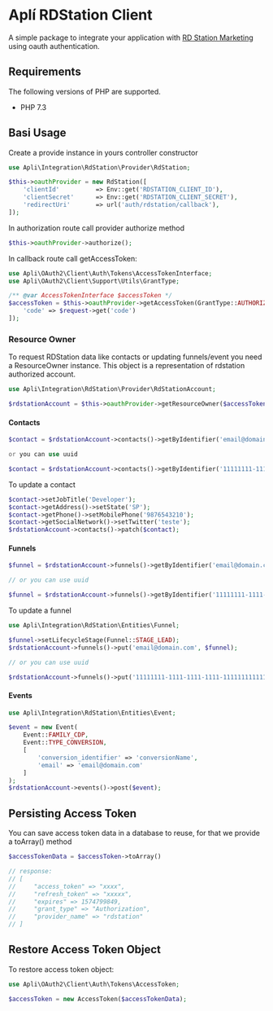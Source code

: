 # Aplí RDStation Client

A simple package to integrate your application with [RD Station Marketing](https://rdstation.com) using oauth authentication.

## Requirements

The following versions of PHP are supported.

* PHP 7.3

## Basi Usage

Create a provide instance in yours controller constructor

```php
use Apli\Integration\RdStation\Provider\RdStation;

$this->oauthProvider = new RdStation([
    'clientId'          => Env::get('RDSTATION_CLIENT_ID'),
    'clientSecret'      => Env::get('RDSTATION_CLIENT_SECRET'),
    'redirectUri'       => url('auth/rdstation/callback'),
]);
```

In authorization route call provider authorize method

```php
$this->oauthProvider->authorize();
```

In callback route call getAccessToken:

````php
use Apli\OAuth2\Client\Auth\Tokens\AccessTokenInterface;
use Apli\OAuth2\Client\Support\Utils\GrantType;

/** @var AccessTokenInterface $accessToken */
$accessToken = $this->oauthProvider->getAccessToken(GrantType::AUTHORIZATION_CODE, [
    'code' => $request->get('code')
]);
````

### Resource Owner
To request RDStation data like contacts or updating funnels/event you need a ResourceOwner instance.
This object is a representation of rdstation authorized account.

````php
use Apli\Integration\RdStation\Provider\RdStationAccount;

$rdstationAccount = $this->oauthProvider->getResourceOwner($accessToken);
````

#### Contacts

````php
$contact = $rdstationAccount->contacts()->getByIdentifier('email@domain.com');

or you can use uuid

$contact = $rdstationAccount->contacts()->getByIdentifier('11111111-1111-1111-1111-111111111111');
````
To update a contact

````php
$contact->setJobTitle('Developer');
$contact->getAddress()->setState('SP');
$contact->getPhone()->setMobilePhone('9876543210');
$contact->getSocialNetwork()->setTwitter('teste');
$rdstationAccount->contacts()->patch($contact);
````

#### Funnels

````php
$funnel = $rdstationAccount->funnels()->getByIdentifier('email@domain.com');

// or you can use uuid

$funnel = $rdstationAccount->funnels()->getByIdentifier('11111111-1111-1111-1111-111111111111');
````

To update a funnel

````php
use Apli\Integration\RdStation\Entities\Funnel;

$funnel->setLifecycleStage(Funnel::STAGE_LEAD);
$rdstationAccount->funnels()->put('email@domain.com', $funnel);

// or you can use uuid

$rdstationAccount->funnels()->put('11111111-1111-1111-1111-111111111111', $funnel);
````

#### Events

````php
use Apli\Integration\RdStation\Entities\Event;

$event = new Event(
    Event::FAMILY_CDP,
    Event::TYPE_CONVERSION, 
    [
        'conversion_identifier' => 'conversionName',
        'email' => 'email@domain.com'
    ]
);
$rdstationAccount->events()->post($event);
````

## Persisting Access Token

You can save access token data in a database to reuse, for that we provide a toArray() method

````php
$accessTokenData = $accessToken->toArray()

// response:
// [
//     "access_token" => "xxxx",
//     "refresh_token" => "xxxxx",
//     "expires" => 1574799849,
//     "grant_type" => "Authorization",
//     "provider_name" => "rdstation"
// ]
```` 

## Restore Access Token Object

To restore access token object:

```php
use Apli\OAuth2\Client\Auth\Tokens\AccessToken;

$accessToken = new AccessToken($accessTokenData);
```
